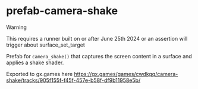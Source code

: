 # prefab-camera-shake

> [!WARNING]
> This requires a runner built on or after June 25th 2024 or an assertion will trigger about surface_set_target

Prefab for `camera_shake()` that captures the screen content in a surface and applies a shake shader.

Exported to gx.games here https://gx.games/games/cwdkgq/camera-shake/tracks/905f155f-f45f-457e-b58f-df9b11958e5b/
